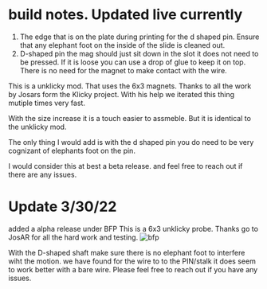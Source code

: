 # build notes. Updated live currently
1. The edge that is on the plate during printing for the d shaped pin. Ensure that any elephant foot on the inside of the slide is cleaned out. 
2. D-shaped pin the mag should just sit down in the slot it does not need to be pressed. 
If it is loose you can use a drop of glue to keep it on top. There is no need for the magnet to make contact with the wire.

This is a unklicky mod. That uses the 6x3 magnets.
Thanks to all the work by Josars form the Klicky project.
With his help we iterated this thing mutiple times very fast.

With the size increase it is a touch easier to assmeble. But it is identical to the unklicky mod. 

The only thing I would add is with the d shaped pin you do need to be very cognizant of elephants foot on the pin. 

I would consider this at best a beta release. and feel free to reach out if there are any issues. 


# Update 3/30/22
added a alpha release under BFP
This is a 6x3 unklicky probe. Thanks go to JosAR for all the hard work and testing. 
![bfp](https://github.com/majarspeed/Unklicky/raw/main/pictures/BFP.jpg "BFP")

With the D-shaped shaft make sure there is no elephant foot to interfere wiht the motion. 
we have found for the wire to to the PIN/stalk it does seem to work better with a bare wire. 
Please feel free to reach out if you have any issues. 




